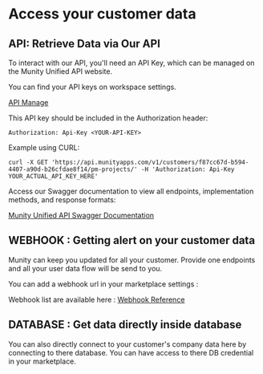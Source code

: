 # Access your customer data

## API: Retrieve Data via Our API

To interact with our API, you'll need an API Key, which can be managed on the Munity Unified API website.

You can find your API keys on workspace settings.

[API Manage](./assets/api.png)

This API key should be included in the Authorization header:

```
Authorization: Api-Key <YOUR-API-KEY>
```

Example using CURL:

```
curl -X GET 'https://api.munityapps.com/v1/customers/f87cc67d-b594-4407-a90d-b26cfdae8f14/pm-projects/' -H 'Authorization: Api-Key YOUR_ACTUAL_API_KEY_HERE'
```

Access our Swagger documentation to view all endpoints, implementation methods, and response formats:

[Munity Unified API Swagger Documentation](https://app.swaggerhub.com/apis-docs/dbyzero/munity-unified_api)


## WEBHOOK : Getting alert on your customer data

Munity can keep you updated for all your customer. Provide one endpoints and all your user data flow will be send to you.

You can add a webhook url in your marketplace settings :

Webhook list are available here : [Webhook Reference](/webhooks)


## DATABASE : Get data directly inside database

You can also directly connect to your customer's company data here by connecting to there database. You can have access to there DB credential in your marketplace.